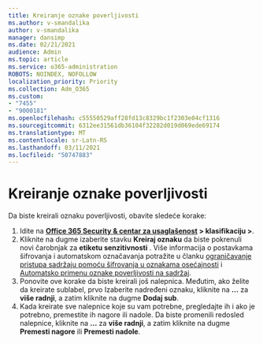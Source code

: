 ```yaml
---
title: Kreiranje oznake poverljivosti
ms.author: v-smandalika
author: v-smandalika
manager: dansimp
ms.date: 02/21/2021
audience: Admin
ms.topic: article
ms.service: o365-administration
ROBOTS: NOINDEX, NOFOLLOW
localization_priority: Priority
ms.collection: Adm_O365
ms.custom:
- "7455"
- "9000181"
ms.openlocfilehash: c55550529aff28fd13c8329bc1f2303e04cf1316
ms.sourcegitcommit: 6312ee31561db36104f32282d019d069ede69174
ms.translationtype: MT
ms.contentlocale: sr-Latn-RS
ms.lasthandoff: 03/11/2021
ms.locfileid: "50747883"
---
```

# <a name="create-a-sensitivity-label"></a>Kreiranje oznake poverljivosti

Da biste kreirali oznaku poverljivosti, obavite sledeće korake:

1. Idite na **[Office 365 Security & centar za usaglašenost](https://sip.protection.office.com/) > klasifikaciju >**.
2. Kliknite na dugme izaberite stavku **Kreiraj oznaku** da biste pokrenuli novi čarobnjak za **etiketu senzitivnosti** . Više informacija o postavkama šifrovanja i automatskom označavanja potražite u članku [ograničavanje pristupa sadržaju pomoću šifrovanja u oznakama osećajnosti](https://docs.microsoft.com/microsoft-365/compliance/encryption-sensitivity-labels) i [Automatsko primenu oznake poverljivosti na sadržaj](https://docs.microsoft.com/microsoft-365/compliance/apply-sensitivity-label-automatically).
3. Ponovite ove korake da biste kreirali još nalepnica. Međutim, ako želite da kreirate sublabel, prvo Izaberite nadređeni oznaku, kliknite na **...** za **više radnji**, a zatim kliknite na dugme **Dodaj sub**.
4. Kada kreirate sve nalepnice koje su vam potrebne, pregledajte ih i ako je potrebno, premestite ih nagore ili nadole. Da biste promenili redosled nalepnice, kliknite na **...** za **više radnji**, a zatim kliknite na dugme **Premesti nagore** ili **Premesti nadole**. 
